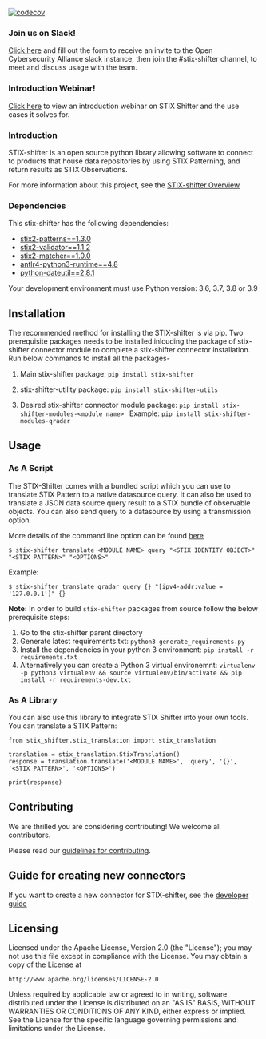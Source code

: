 [![codecov](https://codecov.io/gh/opencybersecurityalliance/stix-shifter/branch/develop/graph/badge.svg?token=gQvl14peRj)](https://codecov.io/gh/opencybersecurityalliance/stix-shifter)

### Join us on Slack!

[Click here](https://docs.google.com/forms/d/1vEAqg9SKBF3UMtmbJJ9qqLarrXN5zeVG3_obedA3DKs) and fill out the form to receive an invite to the Open Cybersecurity Alliance slack instance, then join the #stix-shifter channel, to meet and discuss usage with the team.

### Introduction Webinar!

[Click here](https://ibm.biz/BdzTyA) to view an introduction webinar on STIX Shifter and the use cases it solves for.

### Introduction

STIX-shifter is an open source python library allowing software to connect to products that house data repositories by using STIX Patterning, and return results as STIX Observations.

For more information about this project, see the [STIX-shifter Overview](https://github.com/opencybersecurityalliance/stix-shifter/blob/develop/OVERVIEW.md)

### Dependencies

This stix-shifter has the following dependencies:

- [stix2-patterns==1.3.0](https://pypi.org/project/stix2-patterns/)
- [stix2-validator==1.1.2](https://pypi.org/project/stix2-validator/)
- [stix2-matcher==1.0.0](https://pypi.org/project/stix2-matcher/)
- [antlr4-python3-runtime==4.8](https://pypi.org/project/antlr4-python3-runtime/)
- [python-dateutil==2.8.1](https://pypi.org/project/python-dateutil/)

Your development environment must use Python version: 3.6, 3.7, 3.8 or 3.9

## Installation

The recommended method for installing the STIX-shifter is via pip. Two prerequisite packages needs to be installed inlcuding the package of stix-shifter connector module to complete a stix-shifter connector installation. Run below commands to install all the packages-

1. Main stix-shifter package:  `pip install stix-shifter`

2. stix-shifter-utility package:  `pip install stix-shifter-utils`

3. Desired stix-shifter connector module package:  `pip install stix-shifter-modules-<module name> `
   Example:  `pip install stix-shifter-modules-qradar`

## Usage


### As A Script

The STIX-Shifter comes with a bundled script which you can use to translate STIX Pattern to a native datasource query. It can also be used to translate a JSON data source query result to a STIX bundle of observable objects. You can also send query to a datasource by using a transmission option. 

More details of the command line option can be found [here](https://github.com/opencybersecurityalliance/stix-shifter/blob/master/OVERVIEW.md#how-to-use)

```
$ stix-shifter translate <MODULE NAME> query "<STIX IDENTITY OBJECT>" "<STIX PATTERN>" "<OPTIONS>"
```
Example:
```
$ stix-shifter translate qradar query {} "[ipv4-addr:value = '127.0.0.1']" {}
```

**Note:** In order to build `stix-shifter` packages from source follow the below prerequisite steps:
   1. Go to the stix-shifter parent directory
   2. Generate latest requirements.txt: `python3 generate_requirements.py`
   3. Install the dependencies in your python 3 environment: `pip install -r requirements.txt` 
   4. Alternatively you can create a Python 3 virtual environemnt:
       `virtualenv -p python3 virtualenv && source virtualenv/bin/activate && pip install -r requirements-dev.txt`

### As A Library

You can also use this library to integrate STIX Shifter into your own tools. You can translate a STIX Pattern:

```
from stix_shifter.stix_translation import stix_translation

translation = stix_translation.StixTranslation()
response = translation.translate('<MODULE NAME>', 'query', '{}', '<STIX PATTERN>', '<OPTIONS>')

print(response)
```

## Contributing

We are thrilled you are considering contributing! We welcome all contributors.

Please read our [guidelines for contributing](https://github.com/opencybersecurityalliance/stix-shifter/blob/develop/CONTRIBUTING.md).

## Guide for creating new connectors

If you want to create a new connector for STIX-shifter, see the [developer guide](https://github.com/opencybersecurityalliance/stix-shifter/blob/develop/adapter-guide/develop-stix-adapter.md)

## Licensing

Licensed under the Apache License, Version 2.0 (the "License");
you may not use this file except in compliance with the License.
You may obtain a copy of the License at

    http://www.apache.org/licenses/LICENSE-2.0

Unless required by applicable law or agreed to in writing, software
distributed under the License is distributed on an "AS IS" BASIS,
WITHOUT WARRANTIES OR CONDITIONS OF ANY KIND, either express or implied.
See the License for the specific language governing permissions and
limitations under the License.
